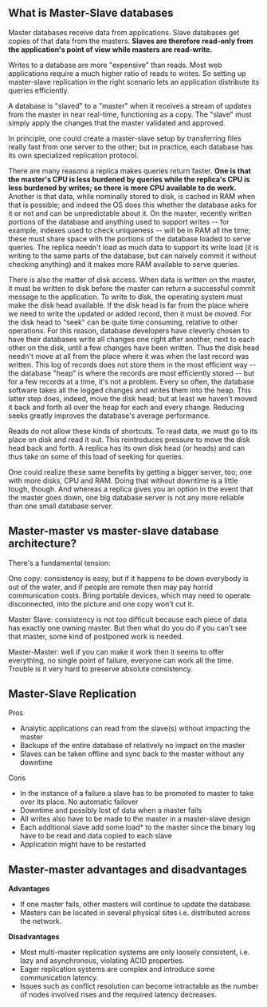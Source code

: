 ## What is Master-Slave databases 
Master databases receive data from applications. Slave databases get copies of that data from the masters. __Slaves are therefore read-only from the application's point of view while masters are read-write.__

Writes to a database are more "expensive" than reads.  Most web applications require a much higher ratio of reads to writes.  So setting up master-slave replication in the right scenario lets an application distribute its queries efficiently.

A database is "slaved" to a "master" when it receives a stream of updates from the master in near real-time, functioning as a copy. The "slave" must simply apply the changes that the master validated and approved.

In principle, one could create a master-slave setup by transferring files really fast from one server to the other; but in practice, each database has its own specialized replication protocol.

There are many reasons a replica makes queries return faster. __One is that the master's CPU is less burdened by queries while the replica's CPU is less burdened by writes; so there is more CPU available to do work.__ Another is that data, while nominally stored to disk, is cached in RAM when that is possible; and indeed the OS does this whether the database asks for it or not and can be unpredictable about it. On the master, recently written portions of the database and anything used to support writes -- for example, indexes used to check uniqueness -- will be in RAM all the time; these must share space with the portions of the database loaded to serve queries. The replica needn't load as much data to support its write load (it is writing to the same parts of the database, but can naively commit it without checking anything) and it makes more RAM available to serve queries.

There is also the matter of disk access. When data is written on the master, it must be written to disk before the master can return a successful commit message to the application. To write to disk, the operating system must make the disk head available. If the disk head is far from the place where we need to write the updated or added record, then it must be moved. For the disk head to "seek" can be quite time consuming, relative to other operations. For this reason, database developers have cleverly chosen to have their databases write all changes one right after another, next to each other on the disk, until a few changes have been written. Thus the disk head needn't move at all from the place where it was when the last record was written. This log of records does not store them in the most efficient way -- the database "heap" is where the records are most efficiently stored -- but for a few records at a time, it's not a problem. Every so often, the database software takes all the logged changes and writes them into the heap. This latter step does, indeed, move the disk head; but at least we haven't moved it back and forth all over the heap for each and every change. Reducing seeks greatly improves the database's average performance.

Reads do not allow these kinds of shortcuts. To read data, we must go to its place on disk and read it out. This reintroduces pressure to move the disk head back and forth. A replica has its own disk head (or heads) and can thus take on some of this load of seeking for queries.

One could realize these same benefits by getting a bigger server, too; one with more disks, CPU and RAM. Doing that without downtime is a little tough, though. And whereas a replica gives you an option in the event that the master goes down, one big database server is not any more reliable than one small database server.

## Master-master vs master-slave database architecture?
There's a fundamental tension:

One copy: consistency is easy, but if it happens to be down everybody is out of the water, and if people are remote then may pay horrid communication costs. Bring portable devices, which may need to operate disconnected, into the picture and one copy won't cut it.

Master Slave: consistency is not too difficult because each piece of data has exactly one owning master. But then what do you do if you can't see that master, some kind of postponed work is needed.

Master-Master: well if you can make it work then it seems to offer everything, no single point of failure, everyone can work all the time. Trouble is it very hard to preserve absolute consistency. 

## Master-Slave Replication

Pros

  * Analytic applications can read from the slave(s) without impacting the master
  * Backups of the entire database of relatively no impact on the master
  * Slaves can be taken offline  and sync back to the master without any downtime

Cons

 * In the instance of a failure a slave has to be promoted to master to take over its place. No automatic failover
 * Downtime and possibly lost of data when a master fails
 * All writes also have to be made to the master in a master-slave design
 * Each additional slave add some load* to the master since the binary log have to be read and data copied to each slave
 * Application might have to be restarted

## Master-master advantages and disadvantages

__Advantages__

* If one master fails, other masters will continue to update the database.
* Masters can be located in several physical sites i.e. distributed across the network.

__Disadvantages__

* Most multi-master replication systems are only loosely consistent, i.e. lazy and asynchronous, violating ACID properties.
* Eager replication systems are complex and introduce some communication latency.
* Issues such as conflict resolution can become intractable as the number of nodes involved rises and the required latency decreases.

